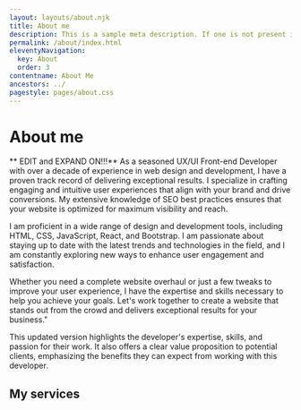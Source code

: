 ```yaml
---
layout: layouts/about.njk
title: About me
description: This is a sample meta description. If one is not present in your page/post's front matter, the default metadata.desciption will be used instead.
permalink: /about/index.html
eleventyNavigation:
  key: About
  order: 3
contentname: About Me
ancestors: ../
pagestyle: pages/about.css
---
```


# About me
<!-- {% image "./src/img/noImage.jpg", "No Image Found" , "200", 'mx-auto'%} -->
** EDIT and EXPAND ON!!!**
As a seasoned UX/UI Front-end Developer with over a decade of experience in web design and development, I have a proven track record of delivering exceptional results. I specialize in crafting engaging and intuitive user experiences that align with your brand and drive conversions. My extensive knowledge of SEO best practices ensures that your website is optimized for maximum visibility and reach.

I am proficient in a wide range of design and development tools, including HTML, CSS, JavaScript, React, and Bootstrap. I am passionate about staying up to date with the latest trends and technologies in the field, and I am constantly exploring new ways to enhance user engagement and satisfaction.

Whether you need a complete website overhaul or just a few tweaks to improve your user experience, I have the expertise and skills necessary to help you achieve your goals. Let's work together to create a website that stands out from the crowd and delivers exceptional results for your business."

This updated version highlights the developer's expertise, skills, and passion for their work. It also offers a clear value proposition to potential clients, emphasizing the benefits they can expect from working with this developer.

## My services


